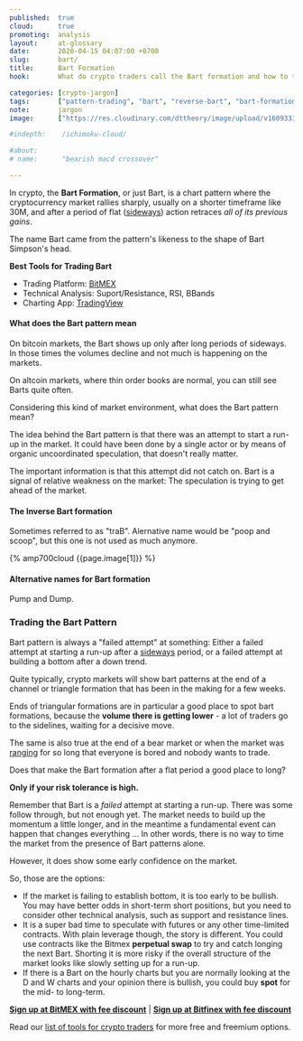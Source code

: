 ```yaml
---
published:  true
cloud:      true
promoting:  analysis
layout:     at-glossary
date:       2020-04-15 04:07:00 +0700
slug:       bart/
title:      Bart Formation
hook:       What do crypto traders call the Bart formation and how to trade it?

categories: [crypto-jargon]
tags:       ["pattern-trading", "bart", "reverse-bart", "bart-formation", "technical-analysis", "crypto-exchange", "crypto-market"]
note:       jargon
image:      ["https://res.cloudinary.com/dttheory/image/upload/v1609333868/at-3/bart-formation_wo0ylp.jpg", "https://res.cloudinary.com/dttheory/image/upload/v1609333868/at-3/inverse-bart-formation_bmjsib.jpg"]

#indepth:    /ichimoku-cloud/

#about:
# name:      "bearish macd crossover"

---
```


In crypto, the **Bart Formation**, or just Bart, is a chart pattern where the cryptocurrency market rallies sharply, usually on a shorter timeframe like 30M, and after a period of flat ([sideways](/glossary/sideways/)) action retraces *all of its previous gains*.

The name Bart came from the pattern's likeness to the shape of Bart Simpson's head.

<!--more-->

**Best Tools for Trading Bart**

* Trading Platform: [BitMEX](http://bit.ly/2Muo11z)
* Technical Analysis: Suport/Resistance, RSI, BBands
* Charting App: [TradingView](http://bit.ly/at-tvd-eth)


#### What does the Bart pattern mean

On bitcoin markets, the Bart shows up only after long periods of sideways. In those times the volumes decline and not much is happening on the markets.

On altcoin markets, where thin order books are normal, you can still see Barts quite often.

Considering this kind of market environment, what does the Bart pattern mean?

The idea behind the Bart pattern is that there was an attempt to start a run-up in the market. It could have been done by a single actor or by means of organic uncoordinated speculation, that doesn't really matter.

The important information is that this attempt did not catch on. Bart is a signal of relative weakness on the market: The speculation is trying to get ahead of the market.

#### The Inverse Bart formation

Sometimes referred to as "traB". Alernative name would be "poop and scoop", but this one is not used as much anymore.

{% amp700cloud {{page.image[1]}} %}

#### Alternative names for Bart formation

Pump and Dump.

### Trading the Bart Pattern

Bart pattern is always a "failed attempt" at something: Either a failed attempt at starting a run-up after a [sideways](/glossary/sideways/) period, or a failed attempt at building a bottom after a down trend.

Quite typically, crypto markets will show bart patterns at the end of a channel or triangle formation that has been in the making for a few weeks.

Ends of triangular formations are in particular a good place to spot bart formations, because the **volume there is getting lower** - a lot of traders go to the sidelines, waiting for a decisive move.

The same is also true at the end of a bear market or when the market was [ranging](/glossary/sideways/) for so long that everyone is bored and nobody wants to trade.

Does that make the Bart formation after a flat period a good place to long?

**Only if your risk tolerance is high.**

Remember that Bart is a *failed* attempt at starting a run-up. There was some follow through, but not enough yet. The market needs to build up the momentum a little longer, and in the meantime a fundamental event can happen that changes everything ... In other words, there is no way to time the market from the presence of Bart patterns alone.

However, it does show some early confidence on the market.

So, those are the options:

* If the market is failing to establish bottom, it is too early to be bullish. You may have better odds in short-term short positions, but you need to consider other technical analysis, such as support and resistance lines.
* It is a super bad time to speculate with futures or any other time-limited contracts. With plain leverage though, the story is different. You could use contracts like the Bitmex **perpetual swap** to try and catch longing the next Bart. Shorting it is more risky if the overall structure of the market looks like slowly setting up for a run-up.
* If there is a Bart on the hourly charts but you are normally looking at the D and W charts and your opinion there is bullish, you could buy **spot** for the mid- to long-term.

**[Sign up at BitMEX with fee discount](http://bit.ly/2Muo11z)** | **[Sign up at Bitfinex with fee discount](http://bit.ly/at-bfx-banner2020)**


Read our [list of tools for crypto traders](/tools/) for more free and freemium options.
